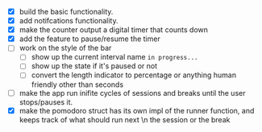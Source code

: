 - [x] build the basic functionality.
- [x] add notifcations functionality.
- [x] make the counter output a digital timer that counts down
- [x] add the feature to pause/resume the timer 
- [ ] work on the style of the bar 
    - [ ] show up the current interval name `in progress...`
    - [ ] show up the state if it's paused or not
    - [ ] convert the length indicator to percentage or anything human friendly other than seconds 
- [ ] make the app run inifite cycles of sessions and breaks until the user stops/pauses it. 
- [x] make the pomodoro struct has its own impl of the runner function, and keeps track of what should run next \n
      the session or the break
